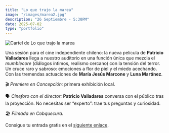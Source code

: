 ```yaml
---
title: "Lo que trajo la marea"
image: "/images/marea2.jpg"
description: "26 Septiembre - 5:30PM"
date: 2025-07-02
type: "portfolio"
---
```


![Cartel de Lo que trajo la marea](/images/marea2.jpg)


Una sesión para el cine independiente chileno: la nueva película de **Patricio Valladares** llega a nuestro auditorio en una función única que mezcla el *mumblecore* (diálogos íntimos, realismo cercano) con la tensión del terror. Un cruce raro y sabroso: emociones a flor de piel y el miedo acechando. Con las tremendas actuaciones de **María Jesús Marcone** y **Luna Martínez**.


🎬 *Premiere en Concepción:* primera exhibición local.

🗣️ *Cineforo con el director:* **Patricio Valladares** conversa con el público tras la proyección. No necesitas ser “experto”: trae tus preguntas y curiosidad.

🏖️ *Filmada en Cobquecura*.


Consigue tu entrada gratis en el [siguiente enlace](https://www.eventbrite.com/e/lo-que-trajo-la-marea-proyeccion-cineforo-con-director-tickets-1645481161449).